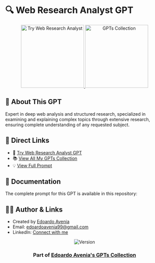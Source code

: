# 🔍 Web Research Analyst GPT

<div align="center">
  <a href="https://chat.openai.com/g/g-IF18aGRLF-web-research-analyst">
    <img src="https://img.shields.io/badge/TRY_THIS_GPT-37a779?style=for-the-badge&logo=openai&logoWidth=20" alt="Try Web Research Analyst" width="200">
  </a>
  <a href="https://github.com/edoardoavenia/edoardo-avenia-gpt-collection">
    <img src="https://img.shields.io/badge/VIEW_ALL_MY_GPTs-4f46e5?style=for-the-badge&logo=github&logoWidth=20" alt="GPTs Collection" width="200">
  </a>
</div>

## 🤖 About This GPT
Expert in deep web analysis and structured research, specialized in examining and explaining complex topics through extensive research, ensuring complete understanding of any requested subject.

## 🔗 Direct Links
- 🎯 [Try Web Research Analyst GPT](https://chat.openai.com/g/g-IF18aGRLF-web-research-analyst)
- 📚 [View All My GPTs Collection](https://github.com/edoardoavenia/edoardo-avenia-gpt-collection)
- 💡 [View Full Prompt](./prompts/main.txt)

## 📖 Documentation
The complete prompt for this GPT is available in this repository:


## 👨‍💻 Author & Links
- Created by [Edoardo Avenia](https://www.linkedin.com/in/edoardoavenia/)
- Email: [edoardoavenia99@gmail.com](mailto:edoardoavenia99@gmail.com)
- LinkedIn: [Connect with me](https://www.linkedin.com/in/edoardoavenia/)

<div align="center">
  <img src="https://img.shields.io/badge/Version-6.4-2ea44f?style=for-the-badge" alt="Version">
</div>

<div align="center">
  <h3>Part of <a href="https://github.com/edoardoavenia/edoardo-avenia-gpt-collection">Edoardo Avenia's GPTs Collection</a></h3>
</div>
